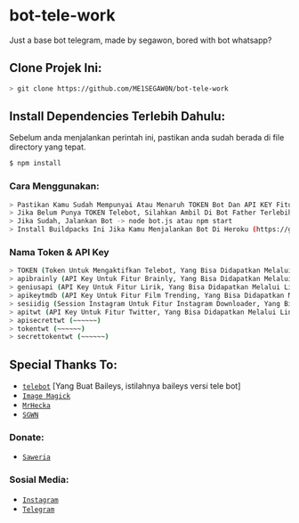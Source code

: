 # bot-tele-work
Just a base bot telegram, made by segawon, bored with bot whatsapp? 


## Clone Projek Ini:

```bash
> git clone https://github.com/ME1SEGAW0N/bot-tele-work
```


## Install Dependencies Terlebih Dahulu:
Sebelum anda menjalankan perintah ini, pastikan anda sudah berada di file directory yang tepat.

```bash
$ npm install
```

### Cara Menggunakan:
```bash
> Pastikan Kamu Sudah Mempunyai Atau Menaruh TOKEN Bot Dan API KEY Fitur Lainnya Di File bot.js
> Jika Belum Punya TOKEN Telebot, Silahkan Ambil Di Bot Father Terlebih Dahulu!
> Jika Sudah, Jalankan Bot -> node bot.js atau npm start
> Install Buildpacks Ini Jika Kamu Menjalankan Bot Di Heroku (https://github.com/DuckyTeam/heroku-buildpack-imagemagick)
```


### Nama Token & API Key
```bash
> TOKEN (Token Untuk Mengaktifkan Telebot, Yang Bisa Didapatkan Melalui Telegram Bot Father => https://telegram.me/BotFather)
> apibrainly (API Key Untuk Fitur Brainly, Yang Bisa Didapatkan Melalui Link => http://docs.farzain.com/normal/brainly.php)
> geniusapi (API Key Untuk Fitur Lirik, Yang Bisa Didapatkan Melalui Link => https://genius.com/api-clients
> apikeytmdb (API Key Untuk Fitur Film Trending, Yang Bisa Didapatkan Melalui Link => https://www.themoviedb.org/settings/api)
> sesiidig (Session Instagram Untuk Fitur Instagram Downloader, Yang Bisa Didapatkan Melalui Cara => https://www.npmjs.com/package/scraper-instagram)
> apitwt (API Key Untuk Fitur Twitter, Yang Bisa Didapatkan Melalui Link => https://developer.twitter.com/en/portal/dashboard)
> apisecrettwt (~~~~~~)
> tokentwt (~~~~~~)
> secrettokentwt (~~~~~~)
```


## Special Thanks To:
* [`telebot`](https://github.com/mullwar/telebot) [Yang Buat Baileys, istilahnya baileys versi tele bot]
* [`Image Magick`](https://github.com/DuckyTeam/heroku-buildpack-imagemagick)
* [`MrHecka`](https://github.com/MrHecka)
* [`SGWN`](https://github.com/ME1SEGAWON)



### Donate:
* [`Saweria`](https://saweria.co/coreiv)

### Sosial Media:
* [`Instagram`](https://www.instagram.com/mada_bogo)
* [`Telegram`](https://telegram.me/ME1SEGAWON)
